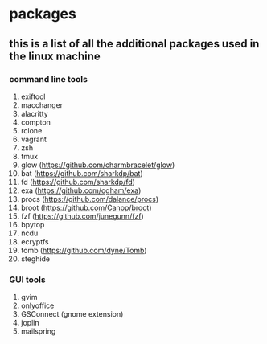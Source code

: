 # packages
## this is a list of all the additional packages used in the linux machine

### command line tools
1. exiftool
2. macchanger
3. alacritty
4. compton
5. rclone
6. vagrant
7. zsh
8. tmux
9. glow (https://github.com/charmbracelet/glow)
10. bat (https://github.com/sharkdp/bat)
11. fd (https://github.com/sharkdp/fd)
12. exa (https://github.com/ogham/exa)
13. procs (https://github.com/dalance/procs)
14. broot (https://github.com/Canop/broot)
15. fzf (https://github.com/junegunn/fzf)
16. bpytop
17. ncdu
18. ecryptfs
19. tomb (https://github.com/dyne/Tomb)
20. steghide

### GUI tools
1. gvim
2. onlyoffice
3. GSConnect (gnome extension)
4. joplin
5. mailspring


<br>

